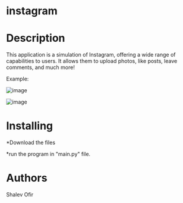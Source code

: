 # instagram

# Description

This application is a simulation of Instagram, offering a wide range of capabilities to users. It allows them to upload photos, like posts, leave comments, and much more!

Example:

![image](https://github.com/shalevofir21/instagram-nitanim/assets/50710665/2d59e15c-47a1-45cc-bcfc-930200a404b3)

![image](https://github.com/shalevofir21/instagram-nitanim/assets/50710665/45b575de-6d7b-45ed-b16c-d99312920bed)

# Installing

*Download the files

*run the program in "main.py" file.

# Authors

Shalev Ofir

